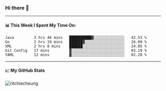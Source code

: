 ### Hi there 👋
---
#### 📊 This Week I Spent My Time On:
<!--START_SECTION:waka-->
```text
Java         3 hrs 46 mins   ██████████▓░░░░░░░░░░░░░░   42.53 % 
Go           2 hrs 19 mins   ██████▓░░░░░░░░░░░░░░░░░░   26.09 % 
XML          2 hrs 8 mins    ██████░░░░░░░░░░░░░░░░░░░   24.05 % 
Git Config   17 mins         ▓░░░░░░░░░░░░░░░░░░░░░░░░   03.19 % 
YAML         12 mins         ▓░░░░░░░░░░░░░░░░░░░░░░░░   02.28 % 
```
<!--END_SECTION:waka-->
---
#### 📈 My GitHub Stats
<p align="left"> <img src="https://github-readme-stats.vercel.app/api?username=ritchiecheung&show_icons=true&theme=gotham" alt="ritchiecheung" />
